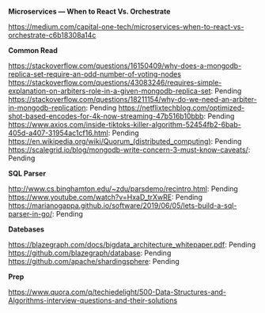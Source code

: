 **Microservices — When to React Vs. Orchestrate** 

https://medium.com/capital-one-tech/microservices-when-to-react-vs-orchestrate-c6b18308a14c

**Common Read**  

https://stackoverflow.com/questions/16150409/why-does-a-mongodb-replica-set-require-an-odd-number-of-voting-nodes
https://stackoverflow.com/questions/43083246/requires-simple-explanation-on-arbiters-role-in-a-given-mongodb-replica-set: Pending
https://stackoverflow.com/questions/18211154/why-do-we-need-an-arbiter-in-mongodb-replication: Pending
https://netflixtechblog.com/optimized-shot-based-encodes-for-4k-now-streaming-47b516b10bbb: Pending
https://www.axios.com/inside-tiktoks-killer-algorithm-52454fb2-6bab-405d-a407-31954ac1cf16.html: Pending
https://en.wikipedia.org/wiki/Quorum_(distributed_computing): Pending
https://scalegrid.io/blog/mongodb-write-concern-3-must-know-caveats/: Pending


**SQL Parser**  

http://www.cs.binghamton.edu/~zdu/parsdemo/recintro.html: Pending
https://www.youtube.com/watch?v=HxaD_trXwRE: Pending
https://marianogappa.github.io/software/2019/06/05/lets-build-a-sql-parser-in-go/: Pending

**Datebases**  

https://blazegraph.com/docs/bigdata_architecture_whitepaper.pdf: Pending
https://github.com/blazegraph/database: Pending
https://github.com/apache/shardingsphere: Pending

**Prep**  

https://www.quora.com/q/techiedelight/500-Data-Structures-and-Algorithms-interview-questions-and-their-solutions
